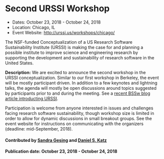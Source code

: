 
# Second URSSI Workshop

- Dates: October 23, 2018 - October 24, 2018
- Location: Chicago, IL
- Event Website: http://urssi.us/workshops/chicago/

The NSF-funded Conceptualization of a US Research Software Sustainability Institute (URSSI) is making the case for and planning a possible institute to improve science and engineering research by supporting the development and sustainability of research software in the United States.

**Description:** We are excited to announce the second workshop in the URSSI conceptualization.  Similar to our first workshop in Berkeley, the event will be mostly participant driven. In addition to a few keynotes and lightning talks, the agenda will mostly be open discussions around topics suggested by participants prior to and during the meeting.   See a [recent BSSw blog article introducting URSSI](https://bssw.io/blog_posts/urssi-conceptualizing-a-us-research-software-sustainability-institute).

Participation is welcome from anyone interested in issues and challenges facing research software sustainability, though workshop size is limited in order to allow for dynamic discussions in small breakout groups.  See the event website for instructions on communicating with the organizers (deadline: mid-September, 2018).

#### Contributed by [Sandra Gesing](https://github.com/sandragesing "Sandra Gesing GitHub Profile") and [Daniel S. Katz](https://github.com/danielskatz "Daniel S. Katz GitHub Profile")

#### Publication date: October 23, 2018 - October 24, 2018

<!---
Publish: Yes
RSS update: 2018-08-31
Categories: collaboration
Topics: projects and organizations
Tags: workshop
Level: 2
Prerequisites: defaults
Aggregate: none
--->
